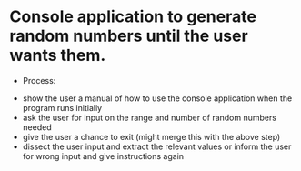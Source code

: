 # Console application to generate random numbers until the user wants them.

* Process:
 - show the user a manual of how to use the console application when the program runs initially
 - ask the user for input on the range and number of random numbers needed
 - give the user a chance to exit (might merge this with the above step)
 - dissect the user input and extract the relevant values or inform the user for wrong input and give instructions again
